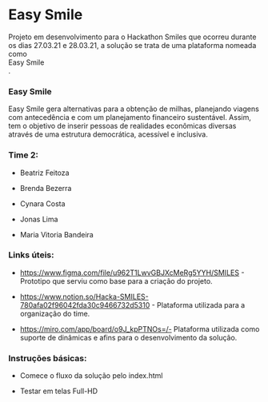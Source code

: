# Easy Smile

Projeto em desenvolvimento para o Hackathon Smiles que ocorreu durante os dias 27.03.21 e 28.03.21, a solução se trata de uma plataforma nomeada como <br> Easy Smile </br>.

<h3> Easy Smile </h3>

Easy Smile gera alternativas para a obtenção de milhas, planejando viagens com antecedência e com um planejamento financeiro sustentável. Assim, tem o objetivo de inserir pessoas de realidades econômicas diversas através de uma estrutura democrática, acessível e inclusiva.


<h3>Time 2:</h3>

+ Beatriz Feitoza

+ Brenda Bezerra

+ Cynara Costa

+ Jonas Lima

+ Maria Vitoria Bandeira


<h3>Links úteis:</h3>

+ https://www.figma.com/file/u962T1LwvGBJXcMeRg5YYH/SMILES - Prototipo que serviu como base para a criação do projeto.

+ https://www.notion.so/Hacka-SMILES-780afa02f96042fda30c9466732d5310 - Plataforma utilizada para a organização do time.

+ https://miro.com/app/board/o9J_kpPTNOs=/- Plataforma utilizada como suporte de dinâmicas e afins para o desenvolvimento da solução.

<h3>Instruções básicas:</h3>

+ Comece o fluxo da solução pelo index.html

+ Testar em telas Full-HD


